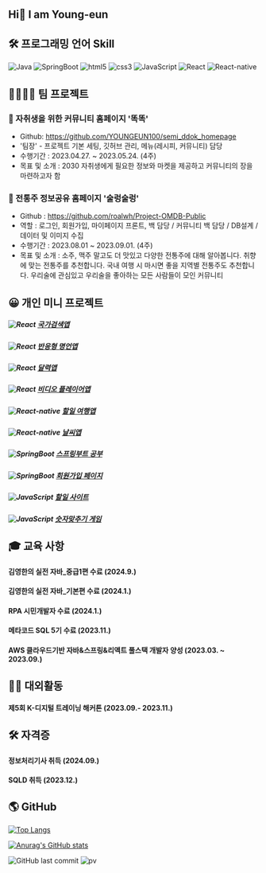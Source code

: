 ## Hi👋 I am Young-eun

## 🛠 프로그래밍 언어 Skill
<p>
  <img alt="Java" src="https://img.shields.io/badge/-Java-46a2f1?style=flat-square&logo=Java&logoColor=white" /> 
  <img alt="SpringBoot" src="https://img.shields.io/badge/-SpringBoot-2088FF?style=flat-square&logo=SpringBoot&logoColor=white" />
  <img alt="html5" src="https://img.shields.io/badge/-HTML5-E34F26?style=flat-square&logo=html5&logoColor=white" />
  <img alt="css3" src="https://img.shields.io/badge/-css3-FB542B?style=flat-square&logo=css3&logoColor=white" />
  <img alt="JavaScript" src="https://img.shields.io/badge/-JavaScript-5849BE?style=flat-square&logo=JavaScript&logoColor=white" />
  <img alt="React" src="https://img.shields.io/badge/-React-45b8d8?style=flat-square&logo=react&logoColor=white" />
  <img alt="React-native" src="https://img.shields.io/badge/-ReactNative-45b8d8?style=flat-square&logo=reactnative&logoColor=white" />
</p>

## 👨‍👨‍👧‍👧 팀 프로젝트
### 📕 자취생을 위한 커뮤니티 홈페이지 '똑똑'
- Github: https://github.com/YOUNGEUN100/semi_ddok_homepage
- '팀장' - 프로젝트 기본 세팅, 깃허브 관리, 메뉴(레시피, 커뮤니티) 담당
- 수행기간 : 2023.04.27. ~ 2023.05.24. (4주)
- 목표 및 소개 : 2030 자취생에게 필요한 정보와 마켓을 제공하고 커뮤니티의 장을 마련하고자 함

### 📗 전통주 정보공유 홈페이지 '술렁술렁'
- Github : https://github.com/roalwh/Project-OMDB-Public
- 역할 : 로그인, 회원가입, 마이페이지 프론트, 백 담당 / 커뮤니티 백 담당 / DB설계 / 데이터 및 이미지 수집
- 수행기간 : 2023.08.01 ~ 2023.09.01. (4주)
- 목표 및 소개 : 소주, 맥주 말고도 더 맛있고 다양한 전통주에 대해 알아봅니다. 취향에 맞는 전통주를 추천합니다. 국내 여행 시 마시면 좋을 지역별 전통주도 추천합니다. 우리술에 관심있고 우리술을 좋아하는 모든 사람들이 모인 커뮤니티

## 😀 개인 미니 프로젝트
##### <img alt="React" src="https://img.shields.io/badge/-React-45b8d8?style=flat-square&logo=react&logoColor=white" /> [국가검색앱](https://github.com/YOUNGEUN100/react-country-app) 
##### <img alt="React" src="https://img.shields.io/badge/-React-45b8d8?style=flat-square&logo=react&logoColor=white" /> [반응형 명언앱](https://github.com/YOUNGEUN100/react-wise-saying-app)   
##### <img alt="React" src="https://img.shields.io/badge/-React-45b8d8?style=flat-square&logo=react&logoColor=white" /> [달력앱](https://github.com/YOUNGEUN100/react-calendar-app)   
##### <img alt="React" src="https://img.shields.io/badge/-React-45b8d8?style=flat-square&logo=react&logoColor=white" /> [비디오 플레이어앱](https://github.com/YOUNGEUN100/react-video-player)   
##### <img alt="React-native" src="https://img.shields.io/badge/-ReactNative-45b8d8?style=flat-square&logo=reactnative&logoColor=white" /> [할일 여행앱](https://github.com/YOUNGEUN100/reactnative-todo-app)    
##### <img alt="React-native" src="https://img.shields.io/badge/-ReactNative-45b8d8?style=flat-square&logo=reactnative&logoColor=white" /> [날씨앱](https://github.com/YOUNGEUN100/reactnative-weather-app)   
##### <img alt="SpringBoot" src="https://img.shields.io/badge/-SpringBoot-2088FF?style=flat-square&logo=SpringBoot&logoColor=white" />  [스프링부트 공부](https://github.com/YOUNGEUN100/springboot-study-ye) 
##### <img alt="SpringBoot" src="https://img.shields.io/badge/-SpringBoot-2088FF?style=flat-square&logo=SpringBoot&logoColor=white" /> [회원가입 페이지](https://github.com/YOUNGEUN100/springboot-signup) 
##### <img alt="JavaScript" src="https://img.shields.io/badge/-JavaScript-5849BE?style=flat-square&logo=JavaScript&logoColor=white" /> [할일 사이트](https://github.com/YOUNGEUN100/javascript-todolist-app) 
##### <img alt="JavaScript" src="https://img.shields.io/badge/-JavaScript-5849BE?style=flatsquare&logo=JavaScript&logoColor=white"/> [숫자맞추기 게임](https://github.com/YOUNGEUN100/javascript-NumberGuessGame-app) 

## 🎓 교육 사항
#### 김영한의 실전 자바_중급1편 수료 (2024.9.)
#### 김영한의 실전 자바_기본편 수료 (2024.1.)
#### RPA 시민개발자 수료 (2024.1.)
#### 메타코드 SQL 5기 수료 (2023.11.)
#### AWS 클라우드기반 자바&스프링&리액트 풀스택 개발자 양성 (2023.03. ~ 2023.09.)

## 🙋‍♀️ 대외활동
#### 제5회 K-디지털 트레이닝 해커톤 (2023.09.- 2023.11.)

## 🛠️ 자격증
#### 정보처리기사 취득 (2024.09.)
#### SQLD 취득 (2023.12.)


## 🌎 GitHub

[![Top Langs](https://github-readme-stats.vercel.app/api/top-langs/?username=YOUNGEUN100&layout=compact)](https://github.com/YOUNGEUN100/github-readme-stats)

[![Anurag's GitHub stats](https://github-readme-stats.vercel.app/api?username=YOUNGEUN100)](https://github.com/YOUNGEUN100/github-readme-stats)

![GitHub last commit](https://img.shields.io/github/last-commit/YOUNGEUN100/YOUNGEUN100)
![pv](https://pageview.vercel.app/?github_user=YOUNGEUN100)















